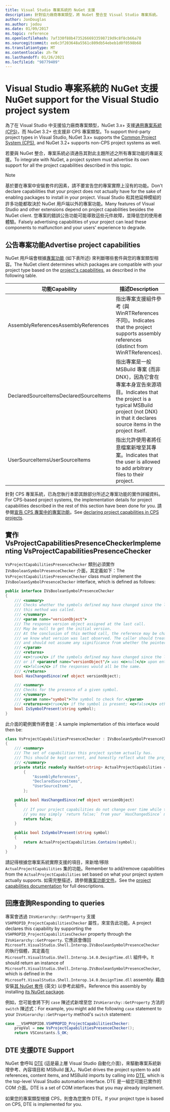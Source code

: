 ```yaml
---
title: Visual Studio 專案系統的 NuGet 支援
description: 針對協力廠商專案類型，將 NuGet 整合至 Visual Studio 專案系統。
author: JonDouglas
ms.author: jodou
ms.date: 01/09/2017
ms.topic: reference
ms.openlocfilehash: 7af330f88b47352666933598719d9c8f8cb66a78
ms.sourcegitcommit: ee6c3f203648a5561c809db54ebeb1d0f0598b68
ms.translationtype: MT
ms.contentlocale: zh-TW
ms.lasthandoff: 01/26/2021
ms.locfileid: "98779409"
---
```

# <a name="nuget-support-for-the-visual-studio-project-system"></a><span data-ttu-id="68c7a-103">Visual Studio 專案系統的 NuGet 支援</span><span class="sxs-lookup"><span data-stu-id="68c7a-103">NuGet support for the Visual Studio project system</span></span>

<span data-ttu-id="68c7a-104">為了在 Visual Studio 中支援協力廠商專案類型，NuGet 3.x+ 支援[通用專案系統 (CPS)](https://github.com/Microsoft/VSProjectSystem/blob/master/doc/overview/intro.md)，而 NuGet 3.2+ 也支援非 CPS 專案類型。</span><span class="sxs-lookup"><span data-stu-id="68c7a-104">To support third-party project types in Visual Studio, NuGet 3.x+ supports the [Common Project System (CPS)](https://github.com/Microsoft/VSProjectSystem/blob/master/doc/overview/intro.md), and NuGet 3.2+ supports non-CPS project systems as well.</span></span>

<span data-ttu-id="68c7a-105">若要與 NuGet 整合，專案系統必須通告其對此主題所述之所有專案功能的專屬支援。</span><span class="sxs-lookup"><span data-stu-id="68c7a-105">To integrate with NuGet, a project system must advertise its own support for all the project capabilities described in this topic.</span></span>

> [!Note]
> <span data-ttu-id="68c7a-106">基於要在專案中安裝套件的因素，請不要宣告您的專案實際上沒有的功能。</span><span class="sxs-lookup"><span data-stu-id="68c7a-106">Don't declare capabilities that your project does not actually have for the sake of enabling packages to install in your project.</span></span> <span data-ttu-id="68c7a-107">Visual Studio 和其他延伸模組的許多功能都取決於 NuGet 用戶端以外的專案功能。</span><span class="sxs-lookup"><span data-stu-id="68c7a-107">Many features of Visual Studio and other extensions depend on project capabilities besides the NuGet client.</span></span> <span data-ttu-id="68c7a-108">您專案的錯誤公告功能可能導致這些元件故障，並降低您的使用者體驗。</span><span class="sxs-lookup"><span data-stu-id="68c7a-108">Falsely advertising capabilities of your project can lead these components to malfunction and your users' experience to degrade.</span></span>

## <a name="advertise-project-capabilities"></a><span data-ttu-id="68c7a-109">公告專案功能</span><span class="sxs-lookup"><span data-stu-id="68c7a-109">Advertise project capabilities</span></span>

<span data-ttu-id="68c7a-110">NuGet 用戶端會根據[專案功能](https://github.com/Microsoft/VSProjectSystem/blob/master/doc/overview/about_project_capabilities.md) (如下表所述) 來判斷哪些套件與您的專案類型相容。</span><span class="sxs-lookup"><span data-stu-id="68c7a-110">The NuGet client determines which packages are compatible with your project type based on the [project's capabilities](https://github.com/Microsoft/VSProjectSystem/blob/master/doc/overview/about_project_capabilities.md), as described in the following table.</span></span>

| <span data-ttu-id="68c7a-111">功能</span><span class="sxs-lookup"><span data-stu-id="68c7a-111">Capability</span></span> | <span data-ttu-id="68c7a-112">描述</span><span class="sxs-lookup"><span data-stu-id="68c7a-112">Description</span></span> |
| --- | --- |
| <span data-ttu-id="68c7a-113">AssemblyReferences</span><span class="sxs-lookup"><span data-stu-id="68c7a-113">AssemblyReferences</span></span> | <span data-ttu-id="68c7a-114">指出專案支援組件參考 (與 WinRTReferences 不同)。</span><span class="sxs-lookup"><span data-stu-id="68c7a-114">Indicates that the project supports assembly references (distinct from WinRTReferences).</span></span> |
| <span data-ttu-id="68c7a-115">DeclaredSourceItems</span><span class="sxs-lookup"><span data-stu-id="68c7a-115">DeclaredSourceItems</span></span> | <span data-ttu-id="68c7a-116">指出專案是一般 MSBuild 專案 (而非 DNX)，因為它會在專案本身宣告來源項目。</span><span class="sxs-lookup"><span data-stu-id="68c7a-116">Indicates that the project is a typical MSBuild project (not DNX) in that it declares source items in the project itself.</span></span> |
| <span data-ttu-id="68c7a-117">UserSourceItems</span><span class="sxs-lookup"><span data-stu-id="68c7a-117">UserSourceItems</span></span>|<span data-ttu-id="68c7a-118">指出允許使用者將任意檔案新增至其專案。</span><span class="sxs-lookup"><span data-stu-id="68c7a-118">Indicates that the user is allowed to add arbitrary files to their project.</span></span> |

<span data-ttu-id="68c7a-119">針對 CPS 專案系統，已為您執行本節其餘部分所述之專案功能的實作詳細資料。</span><span class="sxs-lookup"><span data-stu-id="68c7a-119">For CPS-based project systems, the implementation details for project capabilities described in the rest of this section have been done for you.</span></span> <span data-ttu-id="68c7a-120">請參閱[宣告 CPS 專案中的專案功能](https://github.com/Microsoft/VSProjectSystem/blob/master/doc/overview/about_project_capabilities.md#how-to-declare-project-capabilities-in-your-project)。</span><span class="sxs-lookup"><span data-stu-id="68c7a-120">See [declaring project capabilities in CPS projects](https://github.com/Microsoft/VSProjectSystem/blob/master/doc/overview/about_project_capabilities.md#how-to-declare-project-capabilities-in-your-project).</span></span>

## <a name="implementing-vsprojectcapabilitiespresencechecker"></a><span data-ttu-id="68c7a-121">實作 VsProjectCapabilitiesPresenceChecker</span><span class="sxs-lookup"><span data-stu-id="68c7a-121">Implementing VsProjectCapabilitiesPresenceChecker</span></span>

<span data-ttu-id="68c7a-122">`VsProjectCapabilitiesPresenceChecker` 類別必須實作 `IVsBooleanSymbolPresenceChecker` 介面，其定義如下：</span><span class="sxs-lookup"><span data-stu-id="68c7a-122">The `VsProjectCapabilitiesPresenceChecker` class must implement the `IVsBooleanSymbolPresenceChecker` interface, which is defined as follows:</span></span>

```cs
public interface IVsBooleanSymbolPresenceChecker
{
    /// <summary>
    /// Checks whether the symbols defined may have changed since the last time
    /// this method was called.
    /// </summary>
    /// <param name="versionObject">
    /// The response version object assigned at the last call.
    /// May be null to get the initial version.
    /// At the conclusion of this method call, the reference may be changed so that on a subsequent call
    /// we know what version was last observed. The caller should treat this value as an opaque object,
    /// and should not assume any significance from whether the pointer changed or not.
    /// </param>
    /// <returns>
    /// <c>true</c> if the symbols defined may have changed since the last call to this method
    /// or if <paramref name="versionObject"/> was <c>null</c> upon entering this method.
    /// <c>false</c> if the responses would all be the same.
    /// </returns>
    bool HasChangedSince(ref object versionObject);

    /// <summary>
    /// Checks for the presence of a given symbol.
    /// </summary>
    /// <param name="symbol">The symbol to check for.</param>
    /// <returns><c>true</c> if the symbol is present; <c>false</c> otherwise.</returns>
    bool IsSymbolPresent(string symbol);
}
```

<span data-ttu-id="68c7a-123">此介面的範例實作將會是：</span><span class="sxs-lookup"><span data-stu-id="68c7a-123">A sample implementation of this interface would then be:</span></span>

```cs
class VsProjectCapabilitiesPresenceChecker : IVsBooleanSymbolPresenceChecker
{
    /// <summary>
    /// The set of capabilities this project system actually has.
    /// This should be kept current, and honestly reflect what the project can do.
    /// </summary>
    private static readonly HashSet<string> ActualProjectCapabilities = new HashSet<string>(StringComparer.OrdinalIgnoreCase)
        {
            "AssemblyReferences",
            "DeclaredSourceItems",
            "UserSourceItems",
        };

    public bool HasChangedSince(ref object versionObject)
    {
        // If your project capabilities do not change over time while the project is open,
        // you may simply `return false;` from your `HasChangedSince` method.
        return false;
    }

    public bool IsSymbolPresent(string symbol)
    {
        return ActualProjectCapabilities.Contains(symbol);
    }
}
```

<span data-ttu-id="68c7a-124">請記得根據您專案系統實際支援的項目，來新增/移除 `ActualProjectCapabilities` 集的功能。</span><span class="sxs-lookup"><span data-stu-id="68c7a-124">Remember to add/remove capabilities from the `ActualProjectCapabilities` set based on what your project system actually supports.</span></span> <span data-ttu-id="68c7a-125">如需完整描述，請參閱[專案功能文件](https://github.com/Microsoft/VSProjectSystem/blob/master/doc/overview/project_capabilities.md)。</span><span class="sxs-lookup"><span data-stu-id="68c7a-125">See the [project capabilities documentation](https://github.com/Microsoft/VSProjectSystem/blob/master/doc/overview/project_capabilities.md) for full descriptions.</span></span>

## <a name="responding-to-queries"></a><span data-ttu-id="68c7a-126">回應查詢</span><span class="sxs-lookup"><span data-stu-id="68c7a-126">Responding to queries</span></span>

<span data-ttu-id="68c7a-127">專案會透過 `IVsHierarchy::GetProperty` 支援 `VSHPROPID_ProjectCapabilitiesChecker` 屬性，來宣告此功能。</span><span class="sxs-lookup"><span data-stu-id="68c7a-127">A project declares this capability by supporting the  `VSHPROPID_ProjectCapabilitiesChecker` property through the `IVsHierarchy::GetProperty`.</span></span> <span data-ttu-id="68c7a-128">它應該會傳回 `Microsoft.VisualStudio.Shell.Interop.IVsBooleanSymbolPresenceChecker` 的執行個體，其定義在 `Microsoft.VisualStudio.Shell.Interop.14.0.DesignTime.dll` 組件中。</span><span class="sxs-lookup"><span data-stu-id="68c7a-128">It should return an instance of `Microsoft.VisualStudio.Shell.Interop.IVsBooleanSymbolPresenceChecker`, which is defined in the `Microsoft.VisualStudio.Shell.Interop.14.0.DesignTime.dll` assembly.</span></span> <span data-ttu-id="68c7a-129">藉由安裝[其 NuGet 套件](https://www.nuget.org/packages/Microsoft.VisualStudio.Shell.Interop.14.0.DesignTime) \(英文\) 以參考此組件。</span><span class="sxs-lookup"><span data-stu-id="68c7a-129">Reference this assembly by installing [its NuGet package](https://www.nuget.org/packages/Microsoft.VisualStudio.Shell.Interop.14.0.DesignTime).</span></span>

<span data-ttu-id="68c7a-130">例如，您可能會將下列 `case` 陳述式新增至您 `IVsHierarchy::GetProperty` 方法的 `switch` 陳述式：</span><span class="sxs-lookup"><span data-stu-id="68c7a-130">For example, you might add the following `case` statement to your `IVsHierarchy::GetProperty` method's `switch` statement:</span></span>

```cs
case __VSHPROPID8.VSHPROPID_ProjectCapabilitiesChecker:
    propVal = new VsProjectCapabilitiesPresenceChecker();
    return VSConstants.S_OK;
```

## <a name="dte-support"></a><span data-ttu-id="68c7a-131">DTE 支援</span><span class="sxs-lookup"><span data-stu-id="68c7a-131">DTE Support</span></span>

<span data-ttu-id="68c7a-132">NuGet 會呼叫 [DTE](/dotnet/api/envdte.dte?view=visualstudiosdk-2017) (這是最上層 Visual Studio 自動化介面)，來驅動專案系統新增參考、內容項目和 MSBuild 匯入。</span><span class="sxs-lookup"><span data-stu-id="68c7a-132">NuGet drives the project system to add references, content items, and MSBuild imports by calling into [DTE](/dotnet/api/envdte.dte?view=visualstudiosdk-2017), which is the top-level Visual Studio automation interface.</span></span> <span data-ttu-id="68c7a-133">DTE 是一組您可能已實作的 COM 介面。</span><span class="sxs-lookup"><span data-stu-id="68c7a-133">DTE is a set of COM interfaces that you may already implement.</span></span>

<span data-ttu-id="68c7a-134">如果您的專案類型根據 CPS，則會為您實作 DTE。</span><span class="sxs-lookup"><span data-stu-id="68c7a-134">If your project type is based on CPS, DTE is implemented for you.</span></span>
